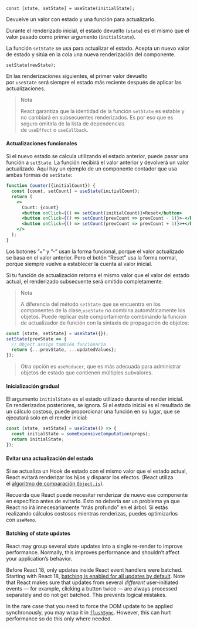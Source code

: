 ```
const [state, setState] = useState(initialState);
```

Devuelve un valor con estado y una función para actualizarlo.

Durante el renderizado inicial, el estado devuelto (`state`) es el mismo que el valor pasado como primer argumento (`initialState`).

La función `setState` se usa para actualizar el estado. Acepta un nuevo valor de estado y sitúa en la cola una nueva renderización del componente.

```
setState(newState);
```

En las renderizaciones siguientes, el primer valor devuelto por `useState` será siempre el estado más reciente después de aplicar las actualizaciones.

> Nota
> 
> React garantiza que la identidad de la función `setState` es estable y no cambiará en subsecuentes renderizados. Es por eso que es seguro omitirla de la lista de dependencias de `useEffect` o `useCallback`.

#### Actualizaciones funcionales

Si el nuevo estado se calcula utilizando el estado anterior, puede pasar una función a `setState`. La función recibirá el valor anterior y devolverá un valor actualizado. Aquí hay un ejemplo de un componente contador que usa ambas formas de `setState`:

```jsx
function Counter({initialCount}) {
  const [count, setCount] = useState(initialCount);
  return (
    <>
      Count: {count}
      <button onClick={() => setCount(initialCount)}>Reset</button>
      <button onClick={() => setCount(prevCount => prevCount - 1)}>-</button>
      <button onClick={() => setCount(prevCount => prevCount + 1)}>+</button>
    </>
  );
}
```

Los botones ”+” y ”-” usan la forma funcional, porque el valor actualizado se basa en el valor anterior. Pero el botón “Reset” usa la forma normal, porque siempre vuelve a establecer la cuenta al valor inicial.

Si tu función de actualización retorna el mismo valor que el valor del estado actual, el renderizado subsecuente será omitido completamente.

> Nota
> 
> A diferencia del método `setState` que se encuentra en los componentes de la clase,`useState` no combina automáticamente los objetos. Puede replicar este comportamiento combinando la función de actualizador de función con la sintaxis de propagación de objetos:

```jsx
const [state, setState] = useState({});
setState(prevState => {
  // Object.assign también funcionaría
  return {...prevState, ...updatedValues};
});
```

> Otra opción es `useReducer`, que es más adecuada para administrar objetos de estado que contienen múltiples subvalores.

#### Inicialización gradual

El argumento `initialState` es el estado utilizado durante el render inicial. En renderizados posteriores, se ignora. Si el estado inicial es el resultado de un cálculo costoso, puede proporcionar una función en su lugar, que se ejecutará solo en el render inicial:

```jsx
const [state, setState] = useState(() => {
  const initialState = someExpensiveComputation(props);
  return initialState;
});
```

#### Evitar una actualización del estado

Si se actualiza un Hook de estado con el mismo valor que el estado actual, React evitará renderizar los hijos y disparar los efectos. (React utiliza el [algoritmo de comparación `Object.is`](https://developer.mozilla.org/es/docs/Web/JavaScript/Referencia/Objetos_globales/Object/is#Description)).

Recuerda que React puede necesitar renderizar de nuevo ese componente en específico antes de evitarlo. Esto no debería ser un problema ya que React no irá innecesariamente “más profundo” en el árbol. Si estás realizando cálculos costosos mientras renderizas, puedes optimizarlos con `useMemo`.

#### Batching of state updates

React may group several state updates into a single re-render to improve performance. Normally, this improves performance and shouldn’t affect your application’s behavior.

Before React 18, only updates inside React event handlers were batched. Starting with React 18, [batching is enabled for all updates by default](https://es.reactjs.org/blog/2022/03/08/react-18-upgrade-guide.html#automatic-batching). Note that React makes sure that updates from several _different_ user-initiated events — for example, clicking a button twice — are always processed separately and do not get batched. This prevents logical mistakes.

In the rare case that you need to force the DOM update to be applied synchronously, you may wrap it in [`flushSync`](https://es.reactjs.org/docs/react-dom.html#flushsync). However, this can hurt performance so do this only where needed.